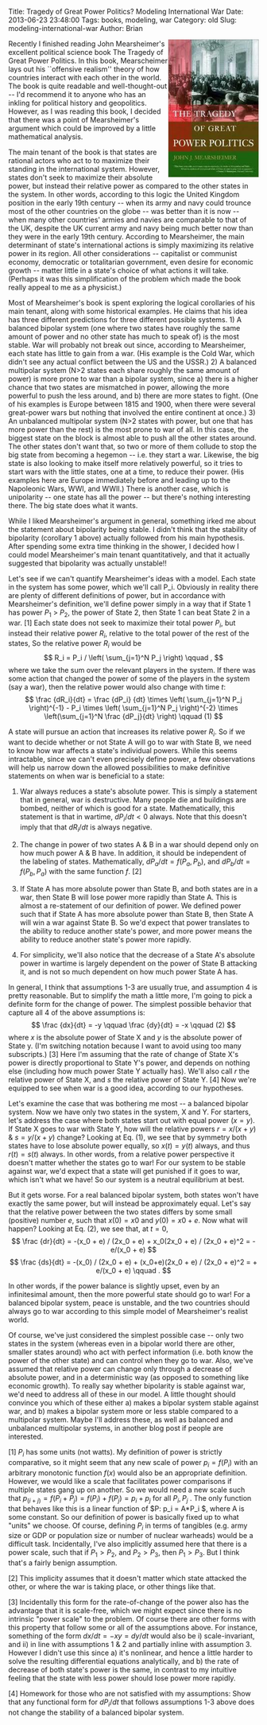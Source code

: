 Title: Tragedy of Great Power Politics? Modeling International War
Date: 2013-06-23 23:48:00
Tags: books, modeling, war
Category: old
Slug: modeling-international-war
Author: Brian


<div style="float: right;">
<img src="/static/images/tgpp.jpg">
</div>

Recently I finished reading John Mearsheimer's excellent political science book
The Tragedy of Great Power Politics. In this book, Mearscheimer lays out his
``offensive realism'' theory of how countries interact with each other in the
world. The book is quite readable and well-thought-out -- I'd recommend it to
anyone who has an inkling for political history and geopolitics. However, as I
was reading this book, I decided that there was a point of Mearsheimer's
argument which could be improved by a little mathematical analysis.

The main tenant of the book is that states are rational actors who act to to
maximize their standing in the international system. However, states don't seek
to maximize their absolute power, but instead their relative power as compared
to the other states in the system. In other words, according to this logic the
United Kingdom position in the early 19th century -- when its army and navy
could trounce most of the other countries on the globe -- was better than it is
now -- when many other countries' armies and navies are comparable to that of
the UK, despite the UK current army and navy being much better now than they
were in the early 19th century. According to Mearsheimer, the main determinant
of state's international actions is simply maximizing its relative power in its
region. All other considerations -- capitalist or communist economy, democratic
or totalitarian government, even desire for economic growth -- matter little in
a state's choice of what actions it will take. (Perhaps it was this
simplification of the problem which made the book really appeal to me as a
physicist.)

<!-- more -->

Most of Mearsheimer's book is spent exploring the logical corollaries of his
main tenant, along with some historical examples. He claims that his idea has
three different predictions for three different possible systems. 1) A balanced
bipolar system (one where two states have roughly the same amount of power and
no other state has much to speak of) is the most stable. War will probably not
break out since, according to Mearsheimer, each state has little to gain from a
war. (His example is the Cold War, which didn't see any actual conflict between
the US and the USSR.) 2) A balanced multipolar system (N>2 states each share
roughly the same amount of power) is more prone to war than a bipolar system,
since a) there is a higher chance that two states are mismatched in power,
allowing the more powerful to push the less around, and b) there are more
states to fight. (One of his examples is Europe between 1815 and 1900, when
there were several great-power wars but nothing that involved the entire
continent at once.) 3) An unbalanced multipolar system (N>2 states with power,
but one that has more power than the rest) is the most prone to war of all. In
this case, the biggest state on the block is almost able to push all the other
states around. The other states don't want that, so two or more of them collude
to stop the big state from becoming a hegemon -- i.e. they start a war.
Likewise, the big state is also looking to make itself more relatively
powerful, so it tries to start wars with the little states, one at a time, to
reduce their power. (His examples here are Europe immediately before and
leading up to the Napoleonic Wars, WWI, and WWII.) There is another case, which
is unipolarity -- one state has all the power -- but there's nothing
interesting there. The big state does what it wants.

While I liked Mearsheimer's argument in general, something irked me about the
statement about bipolarity being stable. I didn't think that the stability of
bipolarity (corollary 1 above) actually followed from his main hypothesis.
After spending some extra time thinking in the shower, I decided how I could
model Mearsheimer's main tenant quantitatively, and that it actually suggested
that bipolarity was actually unstable!!

Let's see if we can't quantify Mearsheimer's ideas with a model. Each state in
the system has some power, which we'll call P_i. Obviously in reality there are
plenty of different definitions of power, but in accordance with Mearsheimer's
definition, we'll define power simply in a way that if State 1 has power $P_1$
&gt; $P_2$, the power of State 2, then State 1 can beat State 2 in a war. [1]
Each state does not seek to maximize their total power $P_i$, but instead their
relative power $R_i$, relative to the total power of the rest of the states, So
the relative power $R_i$ would be
 $$ R_i = P_i / \left( \sum_{j=1}^N P_j \right) \qquad , $$
where we take the sum over the relevant players in the system. If there was
some action that changed the power of some of the players in the system (say a
war), then the relative power would also change with time $t$:
$$ \frac {dR_i}{dt} = \frac {dP_i} {dt} \times \left( \sum_{j=1}^N P_j \right)^{-1} - P_i \times \left( \sum_{j=1}^N P_j \right)^{-2} \times \left(\sum_{j=1}^N \frac {dP_j}{dt} \right) \qquad (1) $$

A state will pursue an action that increases its relative power $R_i$. So if we
want to decide whether or not State A will go to war with State B, we need to
know how war affects a state's individual powers. While this seems intractable,
since we can't even precisely define power, a few observations will help us
narrow down the allowed possibilities to make definitive statements on when war
is beneficial to a state:

1. War always reduces a state's absolute power. This is simply a statement that
in general, war is destructive. Many people die and buildings are bombed,
neither of which is good for a state. Mathematically, this statement is that in
wartime, $dP_i/dt < 0$ always. Note that this doesn't imply that that $dR_i/dt$
is always negative.

2. The change in power of two states A &amp; B in a war should depend only on
how much power A &amp; B have. In addition, it should be independent of the
labeling of states. Mathematically, $dP_a/dt = f(P_a, P_b)$, and $dP_b/dt = f(P_b,
P_a)$ with the same function $f$. [2]

3. If State A has more absolute power than State B, and both states are in a
war, then State B will lose power more rapidly than State A. This is almost a
re-statement of our definition of power. We defined power such that if State A
has more absolute power than State B, then State A will win a war against State
B. So we'd expect that power translates to the ability to reduce another
state's power, and more power means the ability to reduce another state's power
more rapidly.

4. For simplicity, we'll also notice that the decrease of a State A's absolute
power in wartime is largely dependent on the power of State B attacking it, and
is not so much dependent on how much power State A has.

In general, I think that assumptions 1-3 are usually true, and assumption 4 is
pretty reasonable. But to simplify the math a little more, I'm going to pick a
definite form for the change of power. The simplest possible behavior that
capture all 4 of the above assumptions is:
$$ \frac {dx}{dt} = -y \qquad \frac {dy}{dt} = -x \qquad (2) $$
where $x$ is the absolute power of State X and $y$ is the absolute power of State
y. (I'm switching notation because I want to avoid using too many subscripts.)
[3] Here I'm assuming that the rate of change of State X's power is directly
proportional to State Y's power, and depends on nothing else (including how
much power State Y actually has). We'll also call $r$ the relative power of State
X, and $s$ the relative power of State Y. [4] Now we're equipped to see when war
is a good idea, according to our hypotheses.

Let's examine the case that was bothering me most -- a balanced bipolar system.
Now we have only two states in the system, X and Y. For starters, let's address
the case where both states start out with equal power $(x = y)$. If State X goes
to war with State Y,  how will the relative powers $r =x/(x+y)$ &amp; $s=y/(x+y)$
change? Looking at Eq. (1), we see that by symmetry both states have to lose
absolute power equally, so $x(t) = y(t)$ always, and thus $r(t) = s(t)$ always. In
other words, from a relative power perspective it doesn't matter whether the
states go to war! For our system to be stable against war, we'd expect that a
state will get punished if it goes to war, which isn't what we have! So our
system is a neutral equilibrium at best.

But it gets worse. For a real balanced bipolar system, both states won't have
exactly the same power, but will instead be approximately equal. Let's say that
the relative power between the two states differs by some small (positive)
number $e$, such that $x(0) = x0$ and $y(0) = x0 + e$. Now what will happen? Looking
at Eq. (2), we see that, at $t=0$,
$$ \frac {dr}{dt} = -(x_0 + e) / (2x_0 + e) + x_0(2x_0 + e) / (2x_0 + e)^2  = -e/(x_0 + e) $$
$$ \frac {ds}{dt} = -(x_0) / (2x_0 + e) + (x_0+e)(2x_0 + e) / (2x_0 + e)^2 = + e/(x_0 + e) \qquad .  $$

In other words, if the power balance is slightly upset, even by an
infinitesimal amount, then the more powerful state should go to war! For a
balanced bipolar system, peace is unstable, and the two countries should always
go to war according to this simple model of Mearsheimer's realist world.

Of course, we've just considered the simplest possible case -- only two states
in the system (whereas even in a bipolar world there are other, smaller states
around) who act with perfect information (i.e. both know the power of the other
state) and can control when they go to war. Also, we've assumed that relative
power can change only through a decrease of absolute power, and in a
deterministic way (as opposed to something like economic growth). To really say
whether bipolarity is stable against war, we'd need to address all of these in
our model. A little thought should convince you which of these either a) makes
a bipolar system stable against war, and b) makes a bipolar system more or less
stable compared to a multipolar system. Maybe I'll address these, as well as
balanced and unbalanced multipolar systems, in another blog post if people are
interested.

[1] $P_i$ has some units (not watts). My definition of power is strictly
comparative, so it might seem that any new scale of power $p_i = f(P_i)$ with an
arbitrary monotonic function $f(x)$ would also be an appropriate definition.
However, we would like a scale that facilitates power comparisons if multiple
states gang up on another. So we would need a new scale such that $p_(i+j) =
f(P_i + P_j) = f(P_i) + f(P_j) = p_i + p_j$ for all $P_i, P_j$ . The only function
that behaves like this is a linear function of $P: p_i = A*P_i $, where A is some
constant. So our definition of power is basically fixed up to what "units" we
choose. Of course, defining $P_i$ in terms of tangibles (e.g. army size or GDP or
population size or number of nuclear warheads) would be a difficult task.
Incidentally, I've also implicitly assumed here that there is a power scale,
such that if $P_1 > P_2$, and $P_2 > P_3$, then $P_1 > P_3$. But I think
that's a fairly benign assumption.

[2] This implicity assumes that it doesn't matter which state attacked the
other, or where the war is taking place, or other things like that.

[3] Incidentally this form for the rate-of-change of the power also has the
advantage that it is scale-free, which we might expect since there is no
intrinsic "power scale" to the problem. Of course there are other forms with
this property that follow some or all of the assumptions above. For instance,
something of the form $dx/dt = -xy = dy/dt$ would also be i) scale-invariant, and
ii) in line with assumptions 1 &amp; 2 and partially inline with assumption 3.
However I didn't use this since a) it's nonlinear, and hence a little harder to
solve the resulting differential equations analytically, and b) the rate of
decrease of both state's power is the same, in contrast to my intuitive feeling
that the state with less power should lose power more rapidly.

[4] Homework for those who are not satisfied with my assumptions: Show that any
functional form for $dP_i/dt$ that follows assumptions 1-3 above does not change
the stability of a balanced bipolar system. 


